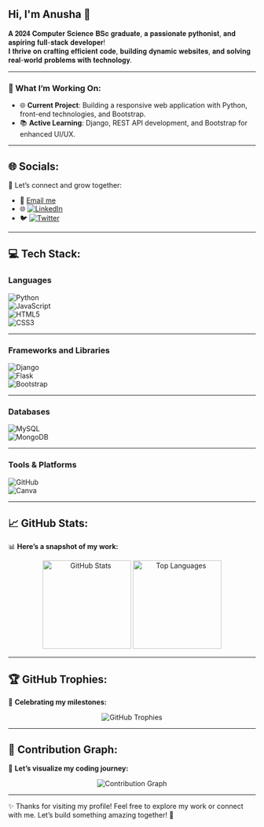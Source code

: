## Hi, I'm Anusha 👋  

𝐀 𝟐𝟎𝟐𝟒 𝐂𝐨𝐦𝐩𝐮𝐭𝐞𝐫 𝐒𝐜𝐢𝐞𝐧𝐜𝐞 𝐁𝐒𝐜 𝐠𝐫𝐚𝐝𝐮𝐚𝐭𝐞, 𝐚 𝐩𝐚𝐬𝐬𝐢𝐨𝐧𝐚𝐭𝐞 𝐩𝐲𝐭𝐡𝐨𝐧𝐢𝐬𝐭, 𝐚𝐧𝐝 𝐚𝐬𝐩𝐢𝐫𝐢𝐧𝐠 𝐟𝐮𝐥𝐥-𝐬𝐭𝐚𝐜𝐤 𝐝𝐞𝐯𝐞𝐥𝐨𝐩𝐞𝐫!  
𝐈 𝐭𝐡𝐫𝐢𝐯𝐞 𝐨𝐧 𝐜𝐫𝐚𝐟𝐭𝐢𝐧𝐠 𝐞𝐟𝐟𝐢𝐜𝐢𝐞𝐧𝐭 𝐜𝐨𝐝𝐞, 𝐛𝐮𝐢𝐥𝐝𝐢𝐧𝐠 𝐝𝐲𝐧𝐚𝐦𝐢𝐜 𝐰𝐞𝐛𝐬𝐢𝐭𝐞𝐬, 𝐚𝐧𝐝 𝐬𝐨𝐥𝐯𝐢𝐧𝐠 𝐫𝐞𝐚𝐥-𝐰𝐨𝐫𝐥𝐝 𝐩𝐫𝐨𝐛𝐥𝐞𝐦𝐬 𝐰𝐢𝐭𝐡 𝐭𝐞𝐜𝐡𝐧𝐨𝐥𝐨𝐠𝐲.



---

### 🔭 What I’m Working On:
- 🌐 **Current Project**: Building a responsive web application with Python, front-end technologies, and Bootstrap.  
- 📚 **Active Learning**: Django, REST API development, and Bootstrap for enhanced UI/UX.  

---

## 🌐 Socials:
🌟 Let’s connect and grow together:  
- 📧   [Email me](mailto:anushaganeshan06@gmail.com)  
- 🌐   [![LinkedIn](https://img.shields.io/badge/LinkedIn-%230077B5.svg?logo=linkedin&logoColor=white)](https://www.linkedin.com/in/anusha-ganeshan123)  
- 🐦   [![Twitter](https://img.shields.io/badge/Twitter-%231DA1F2.svg?logo=twitter&logoColor=white)](https://x.com/AnushaG1802)  

---

## 💻 Tech Stack:

### **Languages**  
![Python](https://img.shields.io/badge/python-3670A0?style=for-the-badge&logo=python&logoColor=ffdd54)  
![JavaScript](https://img.shields.io/badge/javascript-%23323330.svg?style=for-the-badge&logo=javascript&logoColor=%23F7DF1E)  
![HTML5](https://img.shields.io/badge/html5-%23E34F26.svg?style=for-the-badge&logo=html5&logoColor=white)  
![CSS3](https://img.shields.io/badge/css3-%231572B6.svg?style=for-the-badge&logo=css3&logoColor=white)  

---

### **Frameworks and Libraries**  
![Django](https://img.shields.io/badge/django-%23092E20.svg?style=for-the-badge&logo=django&logoColor=white)  
![Flask](https://img.shields.io/badge/flask-%23000.svg?style=for-the-badge&logo=flask&logoColor=white)  
![Bootstrap](https://img.shields.io/badge/Bootstrap-%23563D7C.svg?style=for-the-badge&logo=bootstrap&logoColor=white)  

---

### **Databases**  
![MySQL](https://img.shields.io/badge/mysql-4479A1.svg?style=for-the-badge&logo=mysql&logoColor=white)  
![MongoDB](https://img.shields.io/badge/MongoDB-%234ea94b.svg?style=for-the-badge&logo=mongodb&logoColor=white)  

---

### **Tools & Platforms**  
![GitHub](https://img.shields.io/badge/github-%23121011.svg?style=for-the-badge&logo=github&logoColor=white)  
![Canva](https://img.shields.io/badge/Canva-%2300C4CC.svg?style=for-the-badge&logo=Canva&logoColor=white)  

---

## 📈 GitHub Stats:
📊 **Here’s a snapshot of my work:**  
<div align="center">  
  <img src="https://github-readme-stats.vercel.app/api?username=AnushaGaneshan06&show_icons=true&theme=radical" alt="GitHub Stats" height="180px" />  
  <img src="https://github-readme-stats.vercel.app/api/top-langs/?username=AnushaGaneshan06&theme=radical&hide_border=false&include_all_commits=true&count_private=false&layout=compact" alt="Top Languages" height="180px" />  
</div>  

---

## 🏆 GitHub Trophies:
🏅 **Celebrating my milestones:**  
<div align="center">  
  <img src="https://github-profile-trophy.vercel.app/?username=AnushaGaneshan06&theme=radical&no-frame=false&no-bg=false&margin-w=4" alt="GitHub Trophies" />  
</div>  

---

## 🚀 Contribution Graph:
🌟 **Let’s visualize my coding journey:**  
<div align="center">  
  <img src="https://activity-graph.herokuapp.com/graph?username=AnushaGaneshan06&bg_color=1e1e2f&color=50fa7b&line=ff79c6&point=ffffff&area=true&hide_border=true" alt="Contribution Graph" />  
</div>  

---

✨ Thanks for visiting my profile! Feel free to explore my work or connect with me. Let’s build something amazing together! 🚀  
